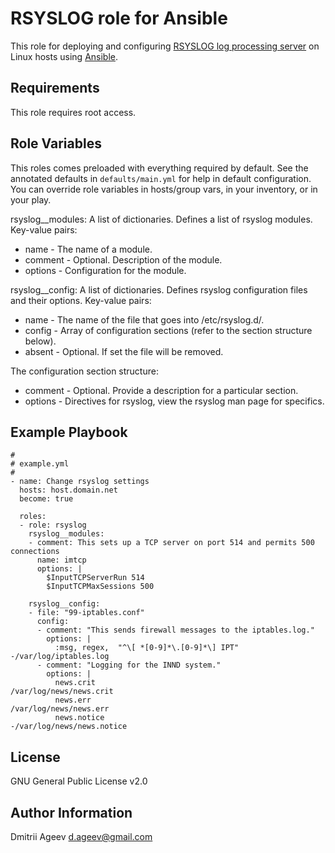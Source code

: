 RSYSLOG role for Ansible
========================

This role for deploying and configuring [RSYSLOG log processing server](http://www.rsyslog.com/) on Linux hosts using [Ansible](http://www.ansibleworks.com/).

Requirements
------------

This role requires root access.

Role Variables
--------------

This roles comes preloaded with everything required by default. See the annotated defaults in `defaults/main.yml` for help in default configuration. You can override role variables in hosts/group vars, in your inventory, or in your play.

rsyslog__modules: A list of dictionaries. Defines a list of rsyslog modules.
Key-value pairs:
 * name    - The name of a module.
 * comment - Optional. Description of the module.
 * options - Configuration for the module.

rsyslog__config: A list of dictionaries. Defines rsyslog configuration files and their options.
Key-value pairs:
 * name    - The name of the file that goes into /etc/rsyslog.d/.
 * config  - Array of configuration sections (refer to the section structure below).
 * absent  - Optional. If set the file will be removed.

The configuration section structure:
 * comment  - Optional. Provide a description for a particular section.
 * options  - Directives for rsyslog, view the rsyslog man page for specifics.

Example Playbook
----------------

```
#
# example.yml
#
- name: Change rsyslog settings
  hosts: host.domain.net
  become: true

  roles:
  - role: rsyslog
    rsyslog__modules:
    - comment: This sets up a TCP server on port 514 and permits 500 connections
      name: imtcp
      options: |
        $InputTCPServerRun 514
        $InputTCPMaxSessions 500

    rsyslog__config:
    - file: "99-iptables.conf"
      config:
      - comment: "This sends firewall messages to the iptables.log."
        options: |
          :msg, regex,  "^\[ *[0-9]*\.[0-9]*\] IPT"  -/var/log/iptables.log
      - comment: "Logging for the INND system."
        options: |
          news.crit                                   /var/log/news/news.crit
          news.err                                    /var/log/news/news.err
          news.notice                                -/var/log/news/news.notice
```

License
-------

GNU General Public License v2.0

Author Information
------------------

Dmitrii Ageev <d.ageev@gmail.com>
